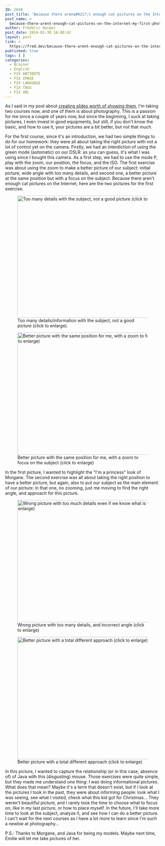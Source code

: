 ```yaml
---
ID: 2658
post_title: 'Because there aren&#8217;t enough cat pictures on the Internet: my first photography course homework'
post_name: >
  because-there-arent-enough-cat-pictures-on-the-internet-my-first-photography-course-homework
author: Frédéric Harper
post_date: 2014-01-30 16:00:42
layout: post
link: >
  https://fred.dev/because-there-arent-enough-cat-pictures-on-the-internet-my-first-photography-course-homework/
published: true
tags: [ ]
categories:
  - Brainer
  - English
  - FIX ANTIDOTE
  - FIX IMAGE
  - FIX LANGUAGE
  - FIX TAGS
  - FIX URL
---
```

As I said in my post about [creating slides worth of showing them][1], I'm taking two courses now, and one of them is about photography. This is a passion for me since a couple of years now, but since the beginning, I suck at taking pictures. I even invest in good equipments, but still, if you don't know the basic, and how to use it, your pictures are a bit better, but not that much.

For the first course, since it's an introduction, we had two simple things to do for our homework: they were all about taking the right picture with not a lot of control yet on the camera. Firstly, we had an interdiction of using the green mode (automatic) on our DSLR: as you can guess, it's what I was using since I bought this camera. As a first step, we had to use the mode P, play with the zoom, our position, the focus, and the ISO. The first exercise was about using the zoom to make a better picture of our subject: initial picture, wide angle with too many details, and second one, a better picture at the same position but with a focus on the subject. Because there aren't enough cat pictures on the Internet, here are the two pictures for the first exercise.<figure>

[<figcaption><img alt="Too many details with the subject, not a good picture (click to enlarge)." src="http://fred.dev/wp-content/uploads/2014/01/DSC_2861.jpg" width="600" height="397" /></figcaption>][2] Too many details/information with the subject, not a good picture (click to enlarge).</figure><figure>[<figcaption><img alt="Better picture with the same position for me, with a zoom to focus on the subject (click to enlarge)" src="http://fred.dev/wp-content/uploads/2014/01/DSC_2862.jpg" width="600" height="397" /></figcaption>][3] Better picture with the same position for me, with a zoom to focus on the subject (click to enlarge)</figure>
In the first picture, I wanted to highlight the "I'm a princess" look of Morgane. The second exercise was all about taking the right position to have a better picture, but again, also to put our subject as the main element of our picture: in that one, no zooming, just me moving to find the right angle, and approach for this picture.<figure>

[<figcaption><img alt="Wrong picture with too much details even if we know what is the subject (click to enlarge)" src="http://fred.dev/wp-content/uploads/2014/01/DSC_2863.jpg" width="600" height="397" /></figcaption>][4] Wrong picture with too many details, and incorrect angle (click to enlarge)</figure><figure>[<figcaption><img alt="Better picture with a total different approach (click to enlarge)" src="http://fred.dev/wp-content/uploads/2014/01/DSC_2864.jpg" width="600" height="397" /></figcaption>][5] Better picture with a total different approach (click to enlarge)</figure>
In this picture, I wanted to capture the relationship (or in this case, absence of) of Java with this (disgusting) mouse. Those exercises were quite simple, but they made me understand one thing: I was doing informational pictures. What does that mean? Maybe it's a term that doesn't exist, but if I look at the pictures I took in the past, they were about informing people: look what I was seeing, see what I visited, check what this kid got for Christmas... They weren't beautiful picture, and I rarely took the time to choose what to focus on, like in my last picture, or how to place myself. In the future, I'll take more time to look at the subject, analyze it, and see how I can do a better picture. I can't wait for the next courses as I have a lot more to learn since I'm such a newbie at photography...

P.S.: Thanks to Morgane, and Java for being my models. Maybe next time, Émilie will let me take pictures of her.

 [1]: http://fred.dev/make-your-slides-worth-of-showing-them/ "Make your slides worth of showing them"
 [2]: http://fred.dev/wp-content/uploads/2014/01/DSC_2861.jpg
 [3]: http://fred.dev/wp-content/uploads/2014/01/DSC_2862.jpg
 [4]: http://fred.dev/wp-content/uploads/2014/01/DSC_2863.jpg
 [5]: http://fred.dev/wp-content/uploads/2014/01/DSC_2864.jpg